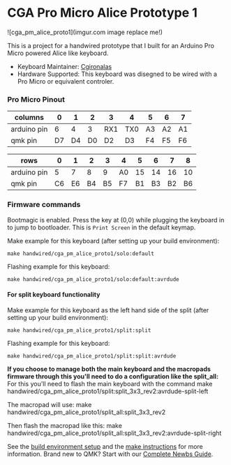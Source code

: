 # CGA Pro Micro Alice Prototype 1

![cga_pm_alice_proto1](imgur.com image replace me!)

This is a project for a handwired prototype that I built for an Arduino Pro Micro powered Alice like keyboard.

* Keyboard Maintainer: [Cgironalas](https://github.com/cgironalas)
* Hardware Supported: This keyboard was disegned to be wired with a Pro Micro or equivalent controler.

### Pro Micro Pinout
| columns     |  0  |  1  |  2  |  3  |  4  |  5  |  6  |  7  |
| ----------- | --- | --- | --- | --- | --- | --- | --- | --- |
| arduino pin |  6  |  4  |  3  | RX1 | TX0 | A3  | A2  | A1  |
| qmk pin     | D7  | D4  | D0  | D2  | D3  | F4  | F5  | F6  |

| rows        |  0  |  1  |  2  |  3  |  4  |  5  |  6  |  7  |  8  |
| ----------- | --- | --- | --- | --- | --- | --- | --- | --- | --- |
| arduino pin |  5  |  7  |  8  |  9  | A0  | 15  | 14  | 16  | 10  |
| qmk pin     | C6  | E6  | B4  | B5  | F7  | B1  | B3  | B2  | B6  |


### Firmware commands

Bootmagic is enabled.  Press the key at (0,0) while plugging the keyboard in to jump to bootloader. This is `Print Screen` in the default keymap.

Make example for this keyboard (after setting up your build environment):

    make handwired/cga_pm_alice_proto1/solo:default

Flashing example for this keyboard:

    make handwired/cga_pm_alice_proto1/solo:default:avrdude

#### For split keyboard functionality

Make example for this keyboard as the left hand side of the split (after setting up your build environment):

    make handwired/cga_pm_alice_proto1/split:split

Flashing example for this keyboard:

    make handwired/cga_pm_alice_proto1/split:split:avrdude


**If you choose to manage both the main keyboard and the macropads firmware through this you'll need to do a configuration like the split_all:**
For this you'll need to flash the main keyboard with the command
    make handwired/cga_pm_alice_proto1/split:split_3x3_rev2:avrdude-split-left

The macropad will use:
    make handwired/cga_pm_alice_proto1/split_all:split_3x3_rev2

Then flash the macropad like this:
    make handwired/cga_pm_alice_proto1/split_all:split_3x3_rev2:avrdude-split-right

See the [build environment setup](https://docs.qmk.fm/#/getting_started_build_tools) and the [make instructions](https://docs.qmk.fm/#/getting_started_make_guide) for more information. Brand new to QMK? Start with our [Complete Newbs Guide](https://docs.qmk.fm/#/newbs).
